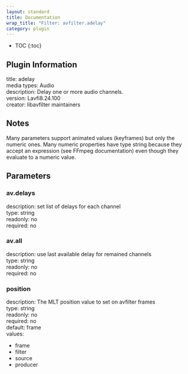 ```yaml
---
layout: standard
title: Documentation
wrap_title: "Filter: avfilter.adelay"
category: plugin
---
```

* TOC
{:toc}

## Plugin Information

title: adelay  
media types:
Audio  
description: Delay one or more audio channels.  
version: Lavfi8.24.100  
creator: libavfilter maintainers  

## Notes

Many parameters support animated values (keyframes) but only the numeric ones. Many numeric properties have type string because they accept an expression (see FFmpeg documentation) even though they evaluate to a numeric value.

## Parameters

### av.delays

  
description:
set list of delays for each channel  
type: string  
readonly: no  
required: no  

### av.all

  
description:
use last available delay for remained channels  
type: string  
readonly: no  
required: no  

### position

  
description:
The MLT position value to set on avfilter frames  
type: string  
readonly: no  
required: no  
default: frame  
values:  

* frame
* filter
* source
* producer

